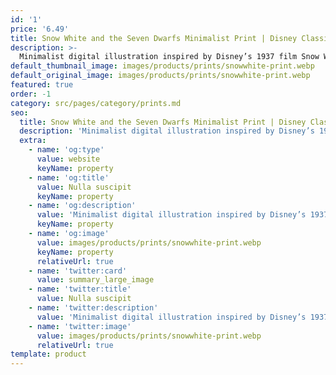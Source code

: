 ```yaml
---
id: '1'
price: '6.49'
title: Snow White and the Seven Dwarfs Minimalist Print | Disney Classics No.1
description: >-
  Minimalist digital illustration inspired by Disney’s 1937 film Snow White & the Seven Dwarfs. Printed on A5 silk 170gsm paper. Please note all prints are unframed.
default_thumbnail_image: images/products/prints/snowwhite-print.webp
default_original_image: images/products/prints/snowwhite-print.webp
featured: true
order: -1
category: src/pages/category/prints.md
seo:
  title: Snow White and the Seven Dwarfs Minimalist Print | Disney Classics No.1
  description: 'Minimalist digital illustration inspired by Disney’s 1937 film Snow White & the Seven Dwarfs. Printed on A5 silk 170gsm paper. Please note all prints are unframed.'
  extra:
    - name: 'og:type'
      value: website
      keyName: property
    - name: 'og:title'
      value: Nulla suscipit
      keyName: property
    - name: 'og:description'
      value: 'Minimalist digital illustration inspired by Disney’s 1937 film Snow White & the Seven Dwarfs. Printed on A5 silk 170gsm paper. Please note all prints are unframed.'
      keyName: property
    - name: 'og:image'
      value: images/products/prints/snowwhite-print.webp
      keyName: property
      relativeUrl: true
    - name: 'twitter:card'
      value: summary_large_image
    - name: 'twitter:title'
      value: Nulla suscipit
    - name: 'twitter:description'
      value: 'Minimalist digital illustration inspired by Disney’s 1937 film Snow White & the Seven Dwarfs. Printed on A5 silk 170gsm paper. Please note all prints are unframed.'
    - name: 'twitter:image'
      value: images/products/prints/snowwhite-print.webp
      relativeUrl: true
template: product
---
```

